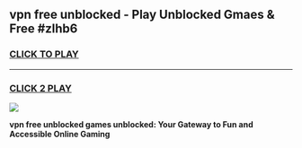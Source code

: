 
## vpn free unblocked - Play Unblocked Gmaes & Free #zlhb6
<h3>
<a href="https://news.freeplayer.one?title=vpn_free_unblocked&ref=24F">CLICK TO PLAY</a></h3>
<hr>

<h3>
<a href="https://news.freeplayer.one?title=vpn_free_unblocked&ref=24F">CLICK 2 PLAY</a>
  
</h3>

<a href="https://news.freeplayer.one?title=vpn_free_unblocked&ref=24F/"><img src="https://clearcache.store/games.png"></a>


**vpn free unblocked games unblocked: Your Gateway to Fun and Accessible Online Gaming**
